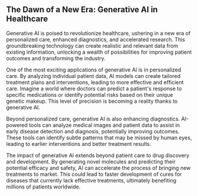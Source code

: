 ## The Dawn of a New Era: Generative AI in Healthcare

Generative AI is poised to revolutionize healthcare, ushering in a new era of personalized care, enhanced diagnostics, and accelerated research. This groundbreaking technology can create realistic and relevant data from existing information, unlocking a wealth of possibilities for improving patient outcomes and transforming the industry.

One of the most exciting applications of generative AI is in personalized care. By analyzing individual patient data, AI models can create tailored treatment plans and interventions, leading to more effective and efficient care. Imagine a world where doctors can predict a patient's response to specific medications or identify potential risks based on their unique genetic makeup. This level of precision is becoming a reality thanks to generative AI.

Beyond personalized care, generative AI is also enhancing diagnostics. AI-powered tools can analyze medical images and patient data to assist in early disease detection and diagnosis, potentially improving outcomes. These tools can identify subtle patterns that may be missed by human eyes, leading to earlier interventions and better treatment results.

The impact of generative AI extends beyond patient care to drug discovery and development. By generating novel molecules and predicting their potential efficacy and safety, AI can accelerate the process of bringing new treatments to market. This could lead to faster development of cures for diseases that currently lack effective treatments, ultimately benefiting millions of patients worldwide.